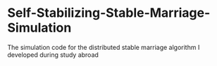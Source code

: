 # Self-Stabilizing-Stable-Marriage-Simulation
The simulation code for the distributed stable marriage algorithm I developed during study abroad
